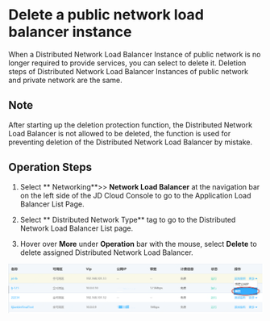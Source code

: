 # Delete a public network load balancer instance

When a Distributed Network Load Balancer Instance of public network is no longer required to provide services, you can select to delete it. Deletion steps of Distributed Network Load Balancer Instances of public network and private network are the same.

## Note

After starting up the deletion protection function, the Distributed Network Load Balancer is not allowed to be deleted, the function is used for preventing deletion of the Distributed Network Load Balancer by mistake.

## Operation Steps

 1. Select ** Networking**>> **Network Load Balancer** at the navigation bar on the left side of the JD Cloud Console to go to the Application Load Balancer List Page.

 2. Select ** Distributed Network Type** tag to go to the Distributed Network Load Balancer List page.

 3. Hover over **More** under **Operation** bar with the mouse, select **Delete** to delete assigned Distributed Network Load Balancer.

 ![删除DNLB实例](../../../../image/Networking/Distributed-Network-Load-Balancer/DNLB-015.png)


